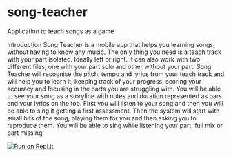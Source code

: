 # song-teacher
Application to teach songs as a game

Introduction
Song Teacher is a mobile app that helps you learning songs, without having to know any music. The only thing you need is a teach track with your part isolated. Ideally left or right. It can also work with two different files, one with your part solo and other without your part.
Song Teacher will recognise the pitch, tempo and lyrics from your teach track and will help you to learn it, keeping track of your progress, scoring your accuracy and focusing in the parts you are struggling with.
You will be able to see your song as a storyline with notes and duration represented as bars and your lyrics on the top.
First you will listen to your song and then you will be able to sing it getting a first assessment. Then the system will start with small bits of the song, playing them for you and then asking you to reproduce them. You will be able to sing while listening your part, full mix or part missing.

[![Run on Repl.it](https://repl.it/badge/github/HectorJaumandreu/song-teacher)](https://repl.it/github/HectorJaumandreu/song-teacher)